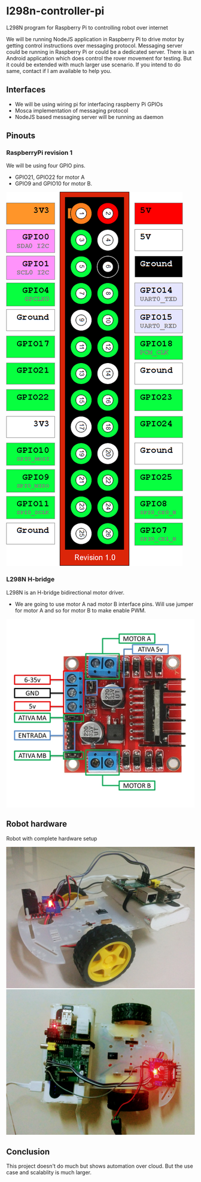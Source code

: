 # l298n-controller-pi
L298N program for Raspberry Pi to controlling robot over internet

We will be running NodeJS application in Raspberry Pi to drive motor by getting control instructions over messaging protocol.
Messaging server could be running in Raspberry Pi or could be a dedicated server. There is an Android application which does control the rover movement for testing. But it could be extended with much larger use scenario. If you intend to do same, contact if I am available to help you.

## Interfaces
* We will be using wiring pi for interfacing raspberry Pi GPIOs
* Mosca implementation of messaging protocol
* NodeJS based messaging server will be running as daemon


## Pinouts
### RaspberryPi revision 1

We will be using four GPIO pins.

* GPIO21, GPIO22 for motor A
* GPIO9 and GPIO10 for motor B.


![Raspberry Pi GPIOs](doc/RaspberryPi_pinput.png)

### L298N H-bridge
L298N is an H-bridge bidirectional motor driver.

* We are going to use motor A nad motor B interface pins. Will use jumper for motor A and so for motor B to make enable PWM.

![L298N motor driver](doc/L298n.jpg)

## Robot hardware
Robot with complete hardware setup

![Robot side view](doc/robo-side.jpg)
![Robot top view](doc/robo-top.jpg)

## Conclusion

This project doesn't do much but shows automation over cloud. But the use case and scalablity is much larger.
